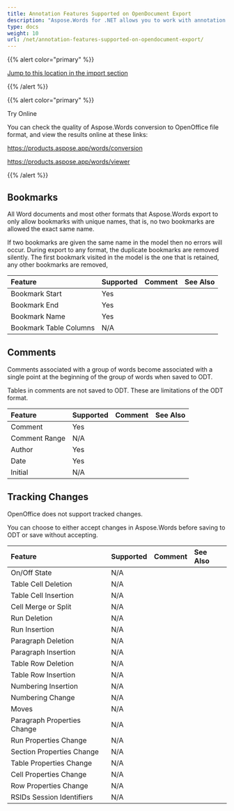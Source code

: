 ```yaml
---
title: Annotation Features Supported on OpenDocument Export
description: "Aspose.Words for .NET allows you to work with annotation features supported when saving to OpenDocument Text format."
type: docs
weight: 10
url: /net/annotation-features-supported-on-opendocument-export/
---
```


{{% alert color="primary" %}} 

[Jump to this location in the import section](/words/net/annotation-features-supported-on-opendocument-import/)

{{% /alert %}} 

{{% alert color="primary" %}} 

Try Online

You can check the quality of Aspose.Words conversion to OpenOffice file format, and view the results online at these links:

<https://products.aspose.app/words/conversion>

<https://products.aspose.app/words/viewer>

{{% /alert %}} 


## Bookmarks

All Word documents and most other formats that Aspose.Words export to only allow bookmarks with unique names, that is, no two bookmarks are allowed the exact same name.

If two bookmarks are given the same name in the model then no errors will occur. During export to any format, the duplicate bookmarks are removed silently. The first bookmark visited in the model is the one that is retained, any other bookmarks are removed,

|**Feature**|**Supported**|**Comment**|**See Also**|
| :- | :- | :- | :- |
|Bookmark Start|Yes| | |
|Bookmark End|Yes| | |
|Bookmark Name|Yes| | |
|Bookmark Table Columns|N/A| | |

## Comments

Comments associated with a group of words become associated with a single point at the beginning of the group of words when saved to ODT.

Tables in comments are not saved to ODT. These are limitations of the ODT format.

|**Feature**|**Supported**|**Comment**|**See Also**|
| :- | :- | :- | :- |
|Comment|Yes| | |
|Comment Range|N/A| | |
|Author|Yes| | |
|Date|Yes| | |
|Initial|N/A| | |

## Tracking Changes

OpenOffice does not support tracked changes.

You can choose to either accept changes in Aspose.Words before saving to ODT or save without accepting.

|**Feature**|**Supported**|**Comment**|**See Also**|
| :- | :- | :- | :- |
|On/Off State|N/A| | |
|Table Cell Deletion|N/A| | |
|Table Cell Insertion|N/A| | |
|Cell Merge or Split|N/A| | |
|Run Deletion|N/A| | |
|Run Insertion|N/A| | |
|Paragraph Deletion|N/A| | |
|Paragraph Insertion|N/A| | |
|Table Row Deletion|N/A| | |
|Table Row Insertion|N/A| | |
|Numbering Insertion|N/A| | |
|Numbering Change|N/A| | |
|Moves|N/A| | |
|Paragraph Properties Change|N/A| | |
|Run Properties Change|N/A| | |
|Section Properties Change|N/A| | |
|Table Properties Change|N/A| | |
|Cell Properties Change|N/A| | |
|Row Properties Change|N/A| | |
|RSIDs Session Identifiers|N/A| | |

